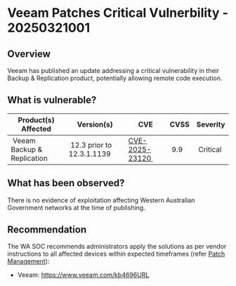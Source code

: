 # Veeam Patches Critical Vulnerbility - 20250321001

## Overview

Veeam has published an update addressing a critical vulnerability in their Backup & Replication product, potentially allowing remote code execution.

## What is vulnerable?

| Product(s) Affected | Version(s) | CVE | CVSS         | Severity |
| ------------------- | ---------- | --- | ------------ | -------- |
|  Veeam Backup & Replication |  12.3 prior to 12.3.1.1139 | [CVE-2025-23120 ](https://nvd.nist.gov/vuln/detail/CVE-2025-23120) |  9.9 |  Critical |

## What has been observed?

There is no evidence of exploitation affecting Western Australian Government networks at the time of publishing.

## Recommendation

The WA SOC recommends administrators apply the solutions as per vendor instructions to all affected devices within expected timeframes (refer [Patch Management](../guidelines/patch-management.md)):

- Veeam: <https://www.veeam.com/kb4696URL>